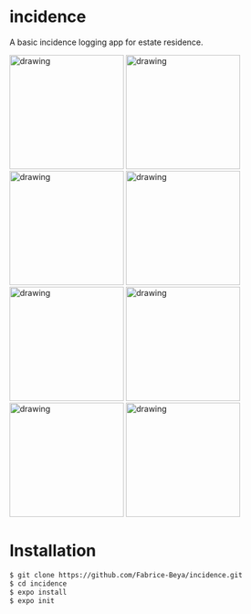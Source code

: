 # incidence

A basic incidence logging app for estate residence.

<img src="https://github.com/Fabrice-Beya/incidence/blob/master/assets/pictures/2020-05-03%2007.36.25.jpg" alt="drawing" width="200"/> <img src="https://github.com/Fabrice-Beya/incidence/blob/master/assets/pictures/2020-05-03%2007.36.45.jpg" alt="drawing" width="200"/> <img src="https://github.com/Fabrice-Beya/incidence/blob/master/assets/pictures/2020-05-03%2007.36.51.jpg" alt="drawing" width="200"/> <img src="https://github.com/Fabrice-Beya/incidence/blob/master/assets/pictures/2020-05-03%2007.36.55.jpg" alt="drawing" width="200"/> <img src="https://github.com/Fabrice-Beya/incidence/blob/master/assets/pictures/2020-05-03%2007.36.59.jpg" alt="drawing" width="200"/> <img src="https://github.com/Fabrice-Beya/incidence/blob/master/assets/pictures/2020-05-03%2007.37.03.jpg" alt="drawing" width="200"/> <img src="https://github.com/Fabrice-Beya/incidence/blob/master/assets/pictures/2020-05-03%2007.37.09.jpg" alt="drawing" width="200"/> <img src="https://github.com/Fabrice-Beya/incidence/blob/master/assets/pictures/2020-05-03%2007.37.13.jpg" alt="drawing" width="200"/>

# Installation

```sh
$ git clone https://github.com/Fabrice-Beya/incidence.git
$ cd incidence
$ expo install
$ expo init
```

